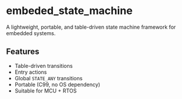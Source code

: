# embeded_state_machine

A lightweight, portable, and table-driven state machine framework for embedded systems.  

## Features
- Table-driven transitions
- Entry  actions
- Global `STATE_ANY` transitions
- Portable (C99, no OS dependency)
- Suitable for MCU + RTOS
